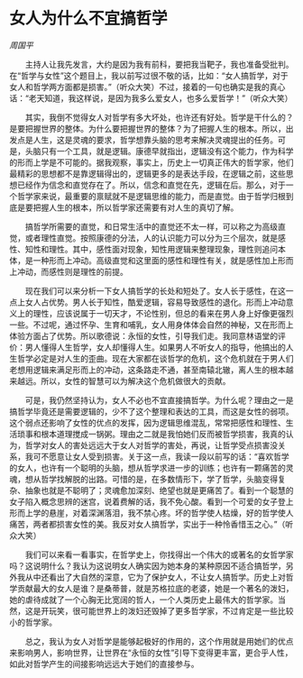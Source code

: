 # 女人为什么不宜搞哲学

*周国平*

　　主持人让我先发言，大约是因为我有前科，要把我当靶子，我也准备受批判。在“哲学与女性”这个题目上，我以前写过很不敬的话，比如：“女人搞哲学，对于女人和哲学两方面都是损害。”（听众大笑）不过，接着的一句也确实是我的真心话：“老天知道，我这样说，是因为我多么爱女人，也多么爱哲学！”（听众大笑）

　　其实，我倒不觉得女人对哲学有多大坏处，也许还有好处。哲学是干什么的？是要把握世界的整体。为什么要把握世界的整体？为了把握人生的根本。所以，出发点是人生，这是灵魂的要求，哲学想靠头脑的思考来解决灵魂提出的任务。可是，头脑只有一个工具，就是逻辑。康德早就指出，逻辑没有这个能力，作为科学的形而上学是不可能的。据我观察，事实上，历史上一切真正伟大的哲学家，他们最精彩的思想都不是靠逻辑得出的，逻辑更多的是表达手段，在逻辑之前，这些思想已经作为信念和直觉存在了。所以，信念和直觉在先，逻辑在后。那么，对于一个哲学家来说，最重要的禀赋就不是逻辑思维的能力，而是直觉。由于哲学归根到底是要把握人生的根本，所以哲学家还需要有对人生的真切了解。

　　搞哲学所需要的直觉，和日常生活中的直觉还不太一样，可以称之为高级直觉，或者理性直觉。按照康德的分法，人的认识能力可以分为三个层次，就是感性、知性和理性。其中，感性面对现象，知性用逻辑来整理现象，理性则追问本体，是一种形而上冲动。高级直觉和这里面的感性和理性有关，就是感性加上形而上冲动，而感性则是理性的前提。

　　现在我们可以来分析一下女人搞哲学的长处和短处了。女人长于感性，在这一点上女人占优势。男人长于知性，酷爱逻辑，容易导致感性的退化。形而上冲动意义上的理性，应该说属于一切天才，不论性别，但总的看来在男人身上好像更强烈一些。不过呢，通过怀孕、生育和哺乳，女人用身体体会自然的神秘，又在形而上体验方面占了优势。所以歌德说：永恒的女性，引导我们走。我同意林语堂的评价：男人懂得人生哲学，女人却懂得人生。如果男人不听女人的指导，他搞出的人生哲学必定是对人生的歪曲。现在大家都在谈哲学的危机，这个危机就在于男人们老想用逻辑来满足形而上的冲动，这条路走不通，甚至南辕北辙，离人生的根本越来越远。所以，女性的智慧可以为解决这个危机做很大的贡献。

　　可是，我仍然坚持认为，女人不必也不宜直接搞哲学。为什么呢？理由之一是搞哲学毕竟还是需要逻辑的，少不了这个整理和表达的工具，而这是女性的弱项。这个弱点还影响了女性的优点的发挥，因为逻辑思维混乱，常常把感性和理性、生活琐事和根本道理搅成一锅粥。理由之二就是我怕她们反而被哲学损害，我真的认为，哲学对女人的害处远远大于女人对哲学的害处，再说，让哲学受点损害没关系，我可不愿意让女人受到损害。关于这一点，我读一段以前写的话：“喜欢哲学的女人，也许有一个聪明的头脑，想从哲学求进一步的训练；也许有一颗痛苦的灵魂，想从哲学找解脱的出路。可惜的是，在多数情形下，学了哲学，头脑变得复杂、抽象也就是不聪明了；灵魂愈加深刻、绝望也就是更痛苦了。看到一个聪慧的女子陷入概念思辨的迷宫，说着费解的话，我不免心酸。看到一个可爱的女子登上形而上学的悬崖，对着深渊落泪，我不禁心疼。坏的哲学使人枯燥，好的哲学使人痛苦，两者都损害女性的美。我反对女人搞哲学，实出于一种怜香惜玉之心。”（听众大笑）

　　我们可以来看一看事实，在哲学史上，你找得出一个伟大的或著名的女哲学家吗？这说明什么？我认为这说明女人确实因为她本身的某种原因不适合搞哲学，另外我从中还看出了大自然的深意，它为了保护女人，不让女人搞哲学。历史上对哲学贡献最大的女人是谁？是桑蒂普，就是苏格拉底的老婆，她是一个著名的泼妇，她的虐待成就了一个心胸无比宽阔的哲人，一个人类历史上最伟大的哲学家。当然，这是开玩笑，很可能世界上的泼妇还毁掉了更多哲学家，不过肯定是一些比较小的哲学家。

　　总之，我认为女人对哲学是能够起极好的作用的，这个作用就是用她们的优点来影响男人，影响世界，让世界在“永恒的女性”引导下变得更丰富，更合乎人性，如此对哲学产生的间接影响远远大于她们的直接参与。